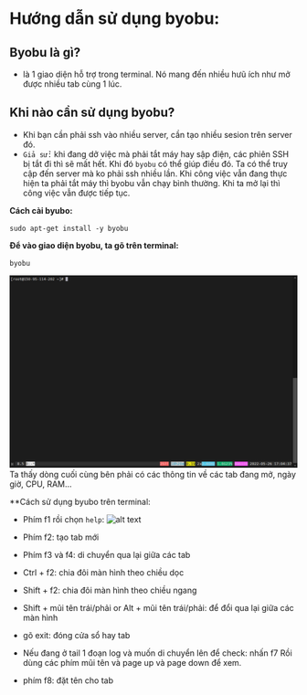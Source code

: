 # Hướng dẫn sử dụng byobu:

## Byobu là gì?
- là 1 giao diện hỗ trợ trong terminal. Nó mang đến nhiều hưũ ích như mở được nhiều tab cùng 1 lúc.

## Khi nào cần sử dụng byobu?
- Khi bạn cần phải ssh vào nhiều server, cần tạo nhiều sesion trên server đó.
- `Giả sử:` khi đang dở việc mà phải tắt máy hay sập điện, các phiên SSH bị tắt đi thì sẽ mất hết. Khi đó `byobu` có thể giúp điều đó. Ta có thể truy cập đến server mà ko phải ssh nhiều lần. Khi công việc vẫn đang thực hiện ta phải tắt máy thì byobu vẫn chạy bình thường. Khi ta mở lại thì công việc vẫn được tiếp tục.

**Cách cài byubo:**
```
sudo apt-get install -y byobu
```

**Để vào giao diện byobu, ta gõ trên terminal:**
```
byobu
```
![alt text](img/byobu.png)
Ta thấy dòng cuối cùng bên phải có các thông tin về các tab đang mở, ngày giờ, CPU, RAM…

**Cách sử dụng byubo trên terminal:

- Phím f1 rồi chọn `help`:
![alt text](img/f1-)

- Phím f2: tạo tab mới 

- Phím f3 và f4: di chuyển qua lại giữa các tab

- Ctrl + f2: chia đôi màn hình theo chiều dọc

- Shift + f2: chia đôi màn hình theo chiều ngang

- Shift + mũi tên trái/phải or Alt + mũi tên trái/phải: để đổi qua lại giữa các màn hình

- gõ exit: đóng cửa sổ  hay tab

- Nếu đang ở tail 1 đoạn log và muốn di chuyển lên để check: nhấn f7 Rồi dùng các phím mũi tên và page up và page down để xem.

- phím f8: đặt tên cho tab
